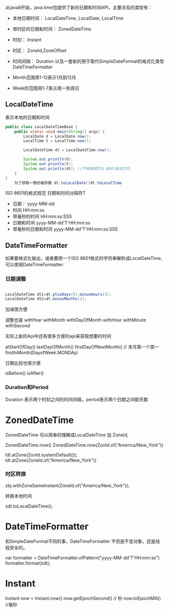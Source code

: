 从java8开始，java.time包提供了新的日期和时间API，主要涉及的类型有：

* 本地日期时间： LocalDateTime, LocalDate, LocalTime
* 带时区的日期和时间： ZonedDateTime
* 时刻： Instant
* 时区： ZoneId,ZoneOffset
* 时间间隔： Duration
  以及一套新的用于取代SimpleDateFormat的格式化类型DateTimeFormatter

* Month范围用1-12表示1月到12月
* Week的范围用1-7表示周一到周日

## LocalDateTime

表示本地的日期和时间

```java
public class LocalDateTimeBase {
    public static void main(String[] args) {
        LocalDate d = LocalDate.now();
        LocalTime t = LocalTime.now();

        LocalDateTime dt = LocalDateTime.now();

        System.out.println(d);
        System.out.println(t);
        System.out.println(dt); //严格按照ISO 8601格式打印
    }
}
    为了获取一致的毫秒数 dt.toLocalDate()dt.toLocalTime

```

ISO 8601的格式规范 日期和时间分隔符T

* 日期： yyyy-MM-dd
* 时间 HH:mm:ss
* 带毫秒的时间 HH:mm:ss:SSS
* 日期和时间 yyyy-MM-dd'T'HH:mm:ss
* 带毫秒的日期和时间 yyyy-MM-dd'T'HH:mm:ss:SSS

## DateTimeFormatter

如果要格式化输出，或者要把一个ISO 8601格式的字符串解析成LocalDateTime,可以使用DateTimeFormatter:

### 日期调整

```java

LocalDateTime dt1=dt.plusDays(5).minusHours(3);
LocalDateTime dt2=dt.minusMonths(1);
```
加减很方便

调整也是 withYear withMonth withDayOfMonth withHour withMinute withSecond

实际上新的Api中还有很多方便的api来获取想要的时间

atStartOfDay()
lastDayOfMonth()
firstDayOfNextMonth()
// 本月第一个周一
firstInMonth(DayofWeek.MONDAy)


日期比较也很方便

isBefore()
isAfter()


### Duration和Period

Duration 表示两个时刻之间的时间间隔，period表示两个日期之间额天数


# ZonedDateTime

ZonedDateTime 可以简单的理解成LocalDateTime 加 ZoneId,

ZonedDateTime.now()
ZonedDateTime.now(ZonId.of("America/New_York"))


ldt.atZone(ZonId.systemDefault());
ldt.atZone(ZoneId.of("America/New_York"))

### 时区转换

zbj.withZoneSameInstant(ZoneId.of("America/New_York"));


转换本地时间

zdt.toLocalDateTime();

# DateTimeFormatter

和SimpleDateFormat不同的事，DateTimeFormatter 不但是不变对象，还是线程安全的。

var formatter = DateTimeFormatter.ofPattern("yyyy-MM-dd'T'HH:mm:ss")
formatter.format(zdt);


# Instant

Instant now = Instant.now()
now.getEpochSecond() // 秒
now.toEpochMill() //毫秒




